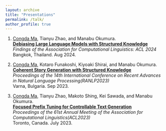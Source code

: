 ```yaml
---
layout: archive
title: "Presentations"
permalink: /talk/
author_profile: true
---
```


1. <ins>Congda Ma</ins>, Tianyu Zhao, and Manabu Okumura.\
   **[Debiasing Large Language Models with Structured Knowledge](https://aclanthology.org/2024.findings-acl.612/)**\
   *Findings of the Association for Computational Linguistics: ACL 2024*\
   Bangkok, Thailand. Aug 2024.

2. <ins>Congda Ma</ins>, Kotaro Funakoshi, Kiyoaki Shirai, and Manabu Okumura.\
   **[Coherent Story Generation with Structured Knowledge](https://aclanthology.org/2023.ranlp-1.74/)**\
   *Proceedings of the 14th International Conference on Recent Advances in Natural Language Processing(RANLP2023)*\
   Varna, Bulgaria. Sep 2023. 

3. <ins>Congda Ma</ins>, Tianyu Zhao, Makoto Shing, Kei Sawada, and Manabu Okumura.\
   **[Focused Prefix Tuning for Controllable Text Generation](https://aclanthology.org/2023.acl-short.96)**\
   *Proceedings of the 61st Annual Meeting of the Association for Computational Linguistics(ACL2023)*\
   Toronto, Canada. July 2023.
